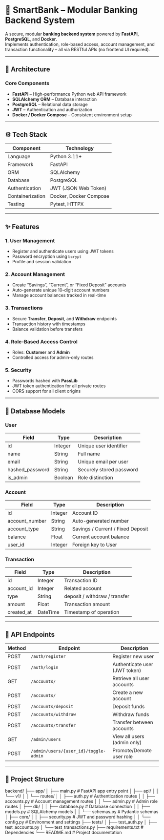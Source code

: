 # 🏦 SmartBank – Modular Banking Backend System

A secure, modular **banking backend system** powered by **FastAPI**, **PostgreSQL**, and **Docker**.  
Implements authentication, role-based access, account management, and transaction functionality – all via RESTful APIs (no frontend UI required).

---

## 🧱 Architecture

### Core Components
- **FastAPI** – High-performance Python web API framework  
- **SQLAlchemy ORM** – Database interaction  
- **PostgreSQL** – Relational data storage  
- **JWT** – Authentication and authorization  
- **Docker / Docker Compose** – Consistent environment setup  

---

## ⚙️ Tech Stack

| Component | Technology |
|------------|-------------|
| Language | Python 3.11+ |
| Framework | FastAPI |
| ORM | SQLAlchemy |
| Database | PostgreSQL |
| Authentication | JWT (JSON Web Token) |
| Containerization | Docker, Docker Compose |
| Testing | Pytest, HTTPX |

---

## ✨ Features

### 1. User Management
- Register and authenticate users using JWT tokens  
- Password encryption using `bcrypt`  
- Profile and session validation  

### 2. Account Management
- Create “Savings”, “Current”, or “Fixed Deposit” accounts  
- Auto-generate unique 10-digit account numbers  
- Manage account balances tracked in real-time  

### 3. Transactions
- Secure **Transfer**, **Deposit**, and **Withdraw** endpoints  
- Transaction history with timestamps  
- Balance validation before transfers  

### 4. Role-Based Access Control
- Roles: **Customer** and **Admin**  
- Controlled access for admin-only routes  

### 5. Security
- Passwords hashed with **PassLib**  
- JWT token authentication for all private routes  
- CORS support for all client origins  

---

## 🧠 Database Models

### **User**
| Field | Type | Description |
|--------|------|-------------|
| id | Integer | Unique user identifier |
| name | String | Full name |
| email | String | Unique email per user |
| hashed_password | String | Securely stored password |
| is_admin | Boolean | Role distinction |

### **Account**
| Field | Type | Description |
|--------|------|-------------|
| id | Integer | Account ID |
| account_number | String | Auto-generated number |
| account_type | String | Savings / Current / Fixed Deposit |
| balance | Float | Current account balance |
| user_id | Integer | Foreign key to User |

### **Transaction**
| Field | Type | Description |
|--------|------|-------------|
| id | Integer | Transaction ID |
| account_id | Integer | Related account |
| type | String | deposit / withdraw / transfer |
| amount | Float | Transaction amount |
| created_at | DateTime | Timestamp of operation |

---

## 🚀 API Endpoints

| Method | Endpoint | Description |
|--------|-----------|-------------|
| POST | `/auth/register` | Register new user |
| POST | `/auth/login` | Authenticate user (JWT token) |
| GET | `/accounts/` | Retrieve all user accounts |
| POST | `/accounts/` | Create a new account |
| POST | `/accounts/deposit` | Deposit funds |
| POST | `/accounts/withdraw` | Withdraw funds |
| POST | `/accounts/transfer` | Transfer between accounts |
| GET | `/admin/users` | View all users (admin only) |
| POST | `/admin/users/{user_id}/toggle-admin` | Promote/Demote user role |

---

## 📁 Project Structure

backend/
├── app/
│   ├── main.py                  # FastAPI app entry point
│   ├── api/
│   │   └── v1/
│   │       └── routes/
│   │           ├── auth.py      # Authentication routes
│   │           ├── accounts.py  # Account management routes
│   │           └── admin.py     # Admin role routes
│   ├── db/
│   │   ├── database.py          # Database connection
│   │   ├── models.py            # SQLAlchemy models
│   │   └── schemas.py           # Pydantic schemas
│   ├── core/
│   │   ├── security.py          # JWT and password hashing
│   │   └── config.py            # Environment and settings
├── tests/
│   ├── test_auth.py
│   ├── test_accounts.py
│   └── test_transactions.py
├── requirements.txt              # Dependencies
└── README.md                     # Project documentation
